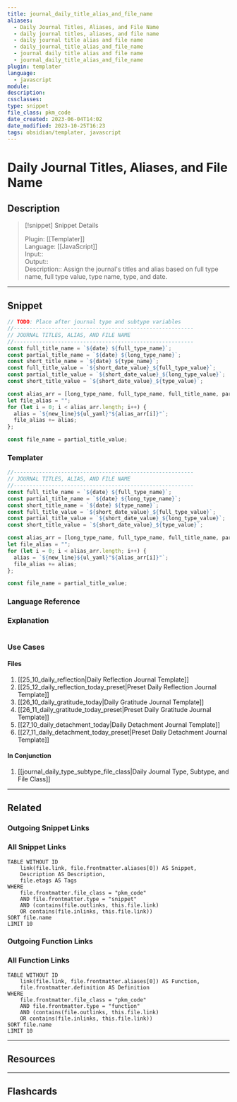 ```yaml
---
title: journal_daily_title_alias_and_file_name
aliases:
  - Daily Journal Titles, Aliases, and File Name
  - daily journal titles, aliases, and file name
  - daily journal title alias and file name
  - daily_journal_title_alias_and_file_name
  - journal daily title alias and file name
  - journal_daily_title_alias_and_file_name
plugin: templater
language:
  - javascript
module: 
description: 
cssclasses:
type: snippet
file_class: pkm_code
date_created: 2023-06-04T14:02
date_modified: 2023-10-25T16:23
tags: obsidian/templater, javascript
---
```

# Daily Journal Titles, Aliases, and File Name

## Description

> [!snippet] Snippet Details
>  
> Plugin: [[Templater]]  
> Language: [[JavaScript]]  
> Input::  
> Output::  
> Description:: Assign the journal's titles and alias based on full type name, full type value, type name, type, and date.

---

## Snippet

<!-- Add the full code including explanatory comments  -->

```javascript
// TODO: Place after journal type and subtype variables
//---------------------------------------------------------
// JOURNAL TITLES, ALIAS, AND FILE NAME
//---------------------------------------------------------
const full_title_name = `${date} ${full_type_name}`;
const partial_title_name = `${date} ${long_type_name}`;
const short_title_name = `${date} ${type_name}`;
const full_title_value = `${short_date_value}_${full_type_value}`;
const partial_title_value = `${short_date_value}_${long_type_value}`;
const short_title_value = `${short_date_value}_${type_value}`;

const alias_arr = [long_type_name, full_type_name, full_title_name, partial_title_name, short_title_name, full_title_value, partial_title_value, short_title_value];
let file_alias = "";
for (let i = 0; i < alias_arr.length; i++) {
  alias = `${new_line}${ul_yaml}"${alias_arr[i]}"`;
  file_alias += alias;
};

const file_name = partial_title_value;
```

### Templater

<!-- Add the full code excluding explanatory comments  -->

```javascript
//---------------------------------------------------------
// JOURNAL TITLES, ALIAS, AND FILE NAME
//---------------------------------------------------------
const full_title_name = `${date} ${full_type_name}`;
const partial_title_name = `${date} ${long_type_name}`;
const short_title_name = `${date} ${type_name}`;
const full_title_value = `${short_date_value}_${full_type_value}`;
const partial_title_value = `${short_date_value}_${long_type_value}`;
const short_title_value = `${short_date_value}_${type_value}`;

const alias_arr = [long_type_name, full_type_name, full_title_name, partial_title_name, short_title_name, full_title_value, partial_title_value, short_title_value];
let file_alias = "";
for (let i = 0; i < alias_arr.length; i++) {
  alias = `${new_line}${ul_yaml}"${alias_arr[i]}"`;
  file_alias += alias;
};

const file_name = partial_title_value;
```

### Language Reference

<!-- Recreate the code with links to files  -->

### Explanation

```javascript

```

### Use Cases

#### Files

1. [[25_10_daily_reflection|Daily Reflection Journal Template]]
2. [[25_12_daily_reflection_today_preset|Preset Daily Reflection Journal Template]]
3. [[26_10_daily_gratitude_today|Daily Gratitude Journal Template]]
4. [[26_11_daily_gratitude_today_preset|Preset Daily Gratitude Journal Template]]
5. [[27_10_daily_detachment_today|Daily Detachment Journal Template]]
6. [[27_11_daily_detachment_today_preset|Preset Daily Detachment Journal Template]]

#### In Conjunction

1. [[journal_daily_type_subtype_file_class|Daily Journal Type, Subtype, and File Class]]

---

## Related

### Outgoing Snippet Links

<!-- Link related snippet here -->

### All Snippet Links

<!-- Query limit 10  -->

```dataview
TABLE WITHOUT ID
	link(file.link, file.frontmatter.aliases[0]) AS Snippet,
	Description AS Description,
	file.etags AS Tags
WHERE 
	file.frontmatter.file_class = "pkm_code"
	AND file.frontmatter.type = "snippet"
	AND (contains(file.outlinks, this.file.link)
	OR contains(file.inlinks, this.file.link))
SORT file.name
LIMIT 10
```

### Outgoing Function Links

<!-- Link related functions here -->

### All Function Links

<!-- Query limit 10  -->

```dataview
TABLE WITHOUT ID
	link(file.link, file.frontmatter.aliases[0]) AS Function,
	file.frontmatter.definition AS Definition
WHERE 
	file.frontmatter.file_class = "pkm_code"
	AND file.frontmatter.type = "function"
	AND (contains(file.outlinks, this.file.link)
	OR contains(file.inlinks, this.file.link))
SORT file.name
LIMIT 10
```

---

## Resources

---

## Flashcards

